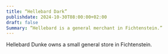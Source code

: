 ```yaml
---
title: “Hellebard Dark”
publishdate: 2024-10-30T08:00:00+02:00
draft: false
Summary: “Hellebard is a general merchant in Fichtenstein.”
---
```

Hellebard Dunke owns a small general store in Fichtenstein. 

